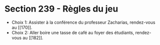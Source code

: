 # Section 239 - Règles du jeu

- Choix 1: Assister à la conférence du professeur Zacharias, rendez-vous au [[170]].
- Choix 2: Aller boire une tasse de café au foyer des étudiants, rendez-vous au [[182]].